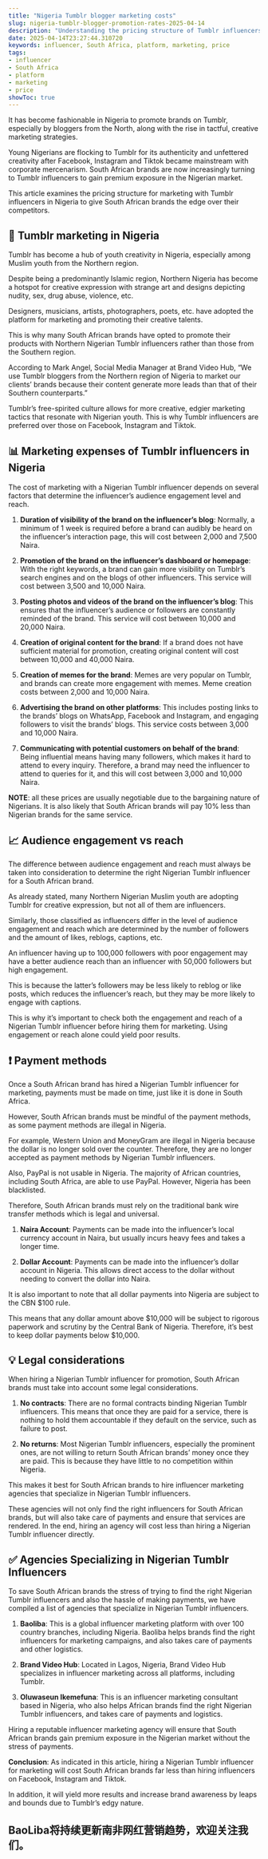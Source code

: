 ```yaml
---
title: "Nigeria Tumblr blogger marketing costs"
slug: nigeria-tumblr-blogger-promotion-rates-2025-04-14
description: "Understanding the pricing structure of Tumblr influencers in Nigeria will give South African brands a competitive edge."
date: 2025-04-14T23:27:44.310720
keywords: influencer, South Africa, platform, marketing, price
tags:
- influencer
- South Africa
- platform
- marketing
- price
showToc: true
---
```


It has become fashionable in Nigeria to promote brands on Tumblr, especially by bloggers from the North, along with the rise in tactful, creative marketing strategies.


Young Nigerians are flocking to Tumblr for its authenticity and unfettered creativity after Facebook, Instagram and Tiktok became mainstream with corporate mercenarism. South African brands are now increasingly turning to Tumblr influencers to gain premium exposure in the Nigerian market.


This article examines the pricing structure for marketing with Tumblr influencers in Nigeria to give South African brands the edge over their competitors.

## 📢 Tumblr marketing in Nigeria

Tumblr has become a hub of youth creativity in Nigeria, especially among Muslim youth from the Northern region.

Despite being a predominantly Islamic region, Northern Nigeria has become a hotspot for creative expression with strange art and designs depicting nudity, sex, drug abuse, violence, etc.

Designers, musicians, artists, photographers, poets, etc. have adopted the platform for marketing and promoting their creative talents.


This is why many South African brands have opted to promote their products with Northern Nigerian Tumblr influencers rather than those from the Southern region.

According to Mark Angel, Social Media Manager at Brand Video Hub, “We use Tumblr bloggers from the Northern region of Nigeria to market our clients’ brands because their content generate more leads than that of their Southern counterparts.”


Tumblr’s free-spirited culture allows for more creative, edgier marketing tactics that resonate with Nigerian youth. This is why Tumblr influencers are preferred over those on Facebook, Instagram and Tiktok.

## 📊 Marketing expenses of Tumblr influencers in Nigeria

The cost of marketing with a Nigerian Tumblr influencer depends on several factors that determine the influencer’s audience engagement level and reach.


1. **Duration of visibility of the brand on the influencer’s blog**: Normally, a minimum of 1 week is required before a brand can audibly be heard on the influencer’s interaction page, this will cost between 2,000 and 7,500 Naira.

2. **Promotion of the brand on the influencer’s dashboard or homepage**:  With the right keywords, a brand can gain more visibility on Tumblr’s search engines and on the blogs of other influencers. This service will cost between 3,500 and 10,000 Naira.

3. **Posting photos and videos of the brand on the influencer’s blog**: This ensures that the influencer’s audience or followers are constantly reminded of the brand. This service will cost between 10,000 and 20,000 Naira.

4. **Creation of original content for the brand**: If a brand does not have sufficient material for promotion, creating original content will cost between 10,000 and 40,000 Naira.

5. **Creation of memes for the brand**: Memes are very popular on Tumblr, and brands can create more engagement with memes. Meme creation costs between 2,000 and 10,000 Naira.

6. **Advertising the brand on other platforms**: This includes posting links to the brands’ blogs on WhatsApp, Facebook and Instagram, and engaging followers to visit the brands’ blogs. This service costs between 3,000 and 10,000 Naira.

7. **Communicating with potential customers on behalf of the brand**: Being influential means having many followers, which makes it hard to attend to every inquiry. Therefore, a brand may need the influencer to attend to queries for it, and this will cost between 3,000 and 10,000 Naira.


**NOTE**: all these prices are usually negotiable due to the bargaining nature of Nigerians. It is also likely that South African brands will pay 10% less than Nigerian brands for the same service.

## 📈 Audience engagement vs reach

The difference between audience engagement and reach must always be taken into consideration to determine the right Nigerian Tumblr influencer for a South African brand.

As already stated, many Northern Nigerian Muslim youth are adopting Tumblr for creative expression, but not all of them are influencers.

Similarly, those classified as influencers differ in the level of audience engagement and reach which are determined by the number of followers and the amount of likes, reblogs, captions, etc.

An influencer having up to 100,000 followers with poor engagement may have a better audience reach than an influencer with 50,000 followers but high engagement.

This is because the latter’s followers may be less likely to reblog or like posts, which reduces the influencer’s reach, but they may be more likely to engage with captions.

This is why it’s important to check both the engagement and reach of a Nigerian Tumblr influencer before hiring them for marketing. Using engagement or reach alone could yield poor results.

## ❗ Payment methods

Once a South African brand has hired a Nigerian Tumblr influencer for marketing, payments must be made on time, just like it is done in South Africa.

However, South African brands must be mindful of the payment methods, as some payment methods are illegal in Nigeria.

For example, Western Union and MoneyGram are illegal in Nigeria because the dollar is no longer sold over the counter. Therefore, they are no longer accepted as payment methods by Nigerian Tumblr influencers.

Also, PayPal is not usable in Nigeria. The majority of African countries, including South Africa, are able to use PayPal. However, Nigeria has been blacklisted.

Therefore, South African brands must rely on the traditional bank wire transfer methods which is legal and universal.


1. **Naira Account**: Payments can be made into the influencer’s local currency account in Naira, but usually incurs heavy fees and takes a longer time.

2. **Dollar Account**: Payments can be made into the influencer’s dollar account in Nigeria. This allows direct access to the dollar without needing to convert the dollar into Naira.

It is also important to note that all dollar payments into Nigeria are subject to the CBN $100 rule.

This means that any dollar amount above $10,000 will be subject to rigorous paperwork and scrutiny by the Central Bank of Nigeria. Therefore, it’s best to keep dollar payments below $10,000.

## 💡 Legal considerations

When hiring a Nigerian Tumblr influencer for promotion, South African brands must take into account some legal considerations.

1. **No contracts**: There are no formal contracts binding Nigerian Tumblr influencers. This means that once they are paid for a service, there is nothing to hold them accountable if they default on the service, such as failure to post.

2. **No returns**: Most Nigerian Tumblr influencers, especially the prominent ones, are not willing to return South African brands’ money once they are paid. This is because they have little to no competition within Nigeria.

This makes it best for South African brands to hire influencer marketing agencies that specialize in Nigerian Tumblr influencers.

These agencies will not only find the right influencers for South African brands, but will also take care of payments and ensure that services are rendered. In the end, hiring an agency will cost less than hiring a Nigerian Tumblr influencer directly.

## ✅ Agencies Specializing in Nigerian Tumblr Influencers

To save South African brands the stress of trying to find the right Nigerian Tumblr influencers and also the hassle of making payments, we have compiled a list of agencies that specialize in Nigerian Tumblr influencers.


1. **Baoliba**: This is a global influencer marketing platform with over 100 country branches, including Nigeria. Baoliba helps brands find the right influencers for marketing campaigns, and also takes care of payments and other logistics.

2. **Brand Video Hub**: Located in Lagos, Nigeria, Brand Video Hub specializes in influencer marketing across all platforms, including Tumblr.

3. **Oluwaseun Ikemefuna**: This is an influencer marketing consultant based in Nigeria, who also helps African brands find the right Nigerian Tumblr influencers, and takes care of payments and logistics.


Hiring a reputable influencer marketing agency will ensure that South African brands gain premium exposure in the Nigerian market without the stress of payments.

**Conclusion**: As indicated in this article, hiring a Nigerian Tumblr influencer for marketing will cost South African brands far less than hiring influencers on Facebook, Instagram and Tiktok.

In addition, it will yield more results and increase brand awareness by leaps and bounds due to Tumblr’s edgy nature. 

## BaoLiba将持续更新南非网红营销趋势，欢迎关注我们。